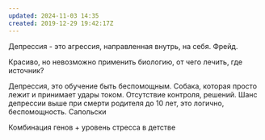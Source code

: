 ```yaml
---
updated: 2024-11-03 14:35
created: 2019-12-29 19:42:17Z
---
```


Депрессия - это агрессия, направленная внутрь, на себя. Фрейд.

Красиво, но невозможно применить биологию, от чего лечить, где источник?

Депрессия, это обучение быть беспомощным. Собака, которая просто лежит и принимает удары током. Отсутствие контроля, решений. Шанс депрессии выше при смерти родителя до 10 лет, это логично, беспомощность. Сапольски

Комбинация генов + уровень стресса в детстве